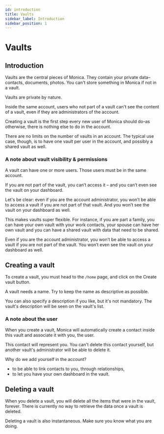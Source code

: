 ```yaml
---
id: introduction
title: Vaults
sidebar_label: Introduction
sidebar_position: 1
---
```


# Vaults

## Introduction

Vaults are the central pieces of Monica. They contain your private data–contacts, documents, photos. You can't store something in Monica if not in a vault.

Vaults are private by nature.

Inside the same account, users who not part of a vault can't see the content of a vault, even if they are administrators of the account.

Creating a vault is the first step every new user of Monica should do–as otherwise, there is nothing else to do in the account.

There are no limits on the number of vaults in an account. The typical use case, though, is to have one vault per user in the account, and possibly a shared vault as well.

### A note about vault visibility & permissions

A vault can have one or more users. Those users must be in the same account.

If you are not part of the vault, you can’t access it – and you can’t even see the vault on your dashboard.

Let's be clear: even if you are the account administrator, you won’t be able to access a vault if you are not part of that vault. And you won’t see the vault on your dashboard as well.

This makes vaults super flexible. For instance, if you are part a family, you can have your own vault with your work contacts, your spouse can have her own vault and you can have a shared vault with data that need to be shared.

Even if you are the account administrator, you won’t be able to access a vault if you are not part of the vault. You won’t even see the vault on your dashboard as well.

## Creating a vault

To create a vault, you must head to the `/home` page, and click on the Create vault button.

A vault needs a name. Try to keep the name as descriptive as possible.

You can also specify a description if you like, but it's not mandatory. The vault's description will be seen on the vault's list.

### A note about the user

When you create a vault, Monica will automatically create a contact inside this vault and associate it with you, the user.

This contact will represent you. You can't delete this contact yourself, but another vault's administrator will be able to delete it.

Why do we add yourself in the account?

* to be able to link contacts to you, through relationships,
* to let you have your own dashboard in the vault.

## Deleting a vault

When you delete a vault, you will delete all the items that were in the vault, forever. There is currently no way to retrieve the data once a vault is deleted.

Deleting a vault is also instantaneous. Make sure you know what you are doing.
